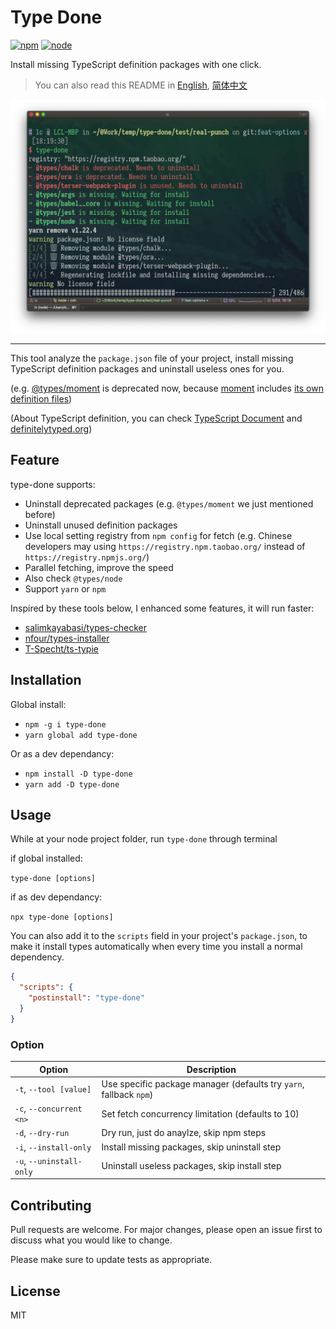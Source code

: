 # Type Done

[![npm][npm]][npm-url] [![node][node]][node-url]

[npm]: https://img.shields.io/npm/v/type-done
[npm-url]: https://npmjs.com/package/type-done
[node]: https://img.shields.io/node/v/type-done
[node-url]: https://nodejs.org

Install missing TypeScript definition packages with one click.

> You can also read this README in [English](./README.md), [简体中文](./README.zh-hans.md)

![type-done overview](https://raw.githubusercontent.com/seognil-lab/type-done/master/screenshots/type-done-overview.png)

---

This tool analyze the `package.json` file of your project, install missing TypeScript definition packages and uninstall useless ones for you.

(e.g. [@types/moment](https://www.npmjs.com/package/@types/moment) is deprecated now, because [moment](https://github.com/moment/moment) includes [its own definition files](https://github.com/moment/moment/blob/develop/moment.d.ts))

(About TypeScript definition, you can check [TypeScript Document](https://www.typescriptlang.org/docs/handbook/declaration-files/introduction.html) and [definitelytyped.org](http://definitelytyped.org/))

## Feature

type-done supports:

- Uninstall deprecated packages (e.g. `@types/moment` we just mentioned before)
- Uninstall unused definition packages
- Use local setting registry from `npm config` for fetch (e.g. Chinese developers may using `https://registry.npm.taobao.org/` instead of `https://registry.npmjs.org/`)
- Parallel fetching, improve the speed
- Also check `@types/node`
- Support `yarn` or `npm`

Inspired by these tools below, I enhanced some features, it will run faster:

- [salimkayabasi/types-checker](https://github.com/salimkayabasi/types-checker)
- [nfour/types-installer](https://github.com/nfour/types-installer)
- [T-Specht/ts-typie](https://github.com/T-Specht/ts-typie)

## Installation

Global install:

- `npm -g i type-done`
- `yarn global add type-done`

Or as a dev dependancy:

- `npm install -D type-done`
- `yarn add -D type-done`

## Usage

While at your node project folder, run `type-done` through terminal

if global installed:

`type-done [options]`

if as dev dependancy:

`npx type-done [options]`

You can also add it to the `scripts` field in your project's `package.json`, to make it install types automatically when every time you install a normal dependency.

```json
{
  "scripts": {
    "postinstall": "type-done"
  }
}
```

### Option

| Option                   | Description                                                        |
| ------------------------ | ------------------------------------------------------------------ |
| `-t`, `--tool [value]`   | Use specific package manager (defaults try `yarn`, fallback `npm`) |
| `-c`, `--concurrent <n>` | Set fetch concurrency limitation (defaults to 10)                  |
| `-d`, `--dry-run`        | Dry run, just do anaylze, skip npm steps                           |
| `-i`, `--install-only`   | Install missing packages, skip uninstall step                      |
| `-u`, `--uninstall-only` | Uninstall useless packages, skip install step                      |

## Contributing

Pull requests are welcome. For major changes, please open an issue first to discuss what you would like to change.

Please make sure to update tests as appropriate.

## License

MIT
